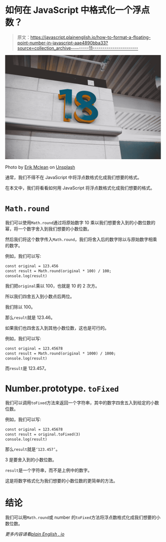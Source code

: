 # 如何在 JavaScript 中格式化一个浮点数？

> 原文：<https://javascript.plainenglish.io/how-to-format-a-floating-point-number-in-javascript-aae4890bba33?source=collection_archive---------11----------------------->

![](img/dd62988be62b78709c0194a44561c102.png)

Photo by [Erik Mclean](https://unsplash.com/@introspectivedsgn?utm_source=medium&utm_medium=referral) on [Unsplash](https://unsplash.com?utm_source=medium&utm_medium=referral)

通常，我们不得不在 JavaScript 中将浮点数格式化成我们想要的格式。

在本文中，我们将看看如何用 JavaScript 将浮点数格式化成我们想要的格式。

# `Math.round`

我们可以使用`Math.round`通过将原始数字 10 乘以我们想要舍入到的小数位数的幂，将一个数字舍入到我们想要的小数位数。

然后我们将这个数字传入`Math.round`，我们将舍入后的数字除以与原始数字相乘的数字。

例如，我们可以写:

```
const original = 123.456
const result = Math.round(original * 100) / 100;
console.log(result)
```

我们把`original`乘以 100，也就是 10 的 2 次方。

所以我们四舍五入到小数点后两位。

我们除以 100。

那么`result`就是 123.46。

如果我们也四舍五入到其他小数位数，这也是可行的。

例如，我们可以写:

```
const original = 123.45678
const result = Math.round(original * 1000) / 1000;
console.log(result)
```

而`result`是 123.457。

# Number.prototype. `toFixed`

我们可以调用`toFixed`方法来返回一个字符串，其中的数字四舍五入到给定的小数位数。

例如，我们可以写:

```
const original = 123.45678
const result = original.toFixed(3)
console.log(result)
```

那么`result`就是`‘123.457’`。

3 是要舍入到的小数位数。

`result`是一个字符串，而不是上例中的数字。

这是将数字格式化为我们想要的小数位数的更简单的方法。

# 结论

我们可以用`Math.round`或 number 的`toFixed`方法将浮点数格式化成我们想要的小数位数。

*更多内容请看*[*plain English . io*](http://plainenglish.io/)